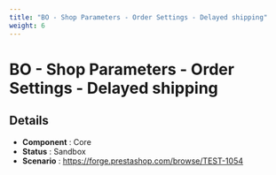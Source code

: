 ```yaml
---
title: "BO - Shop Parameters - Order Settings - Delayed shipping"
weight: 6
---
```


# BO - Shop Parameters - Order Settings - Delayed shipping
## Details
* **Component** : Core
* **Status** : Sandbox
* **Scenario** : https://forge.prestashop.com/browse/TEST-1054

